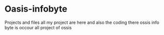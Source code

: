 # Oasis-infobyte
Projects
and files
all my project are here and also the coding there
ossis info byte is occour all project of ossis
